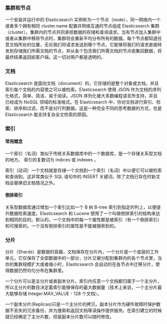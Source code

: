 ### 集群和节点
一个安装并运行中的 Elasticsearch 实例称为一个节点（node），同一网络内一个或者多个拥有相同 cluster.name 配置并网络互通的节点组成 Elasticsearch 集群（cluster）。集群内的节点共同承担数据的存储和查询请求。当有节点加入集群中或者从集群中移除节点时，集群将会重新平均分布所有的数据。每个节点都知道任意文档所处的位置，无论我们将请求发送到哪个节点，它能够将我们的请求直接转发到存储我们所需文档的节点，并从各个包含我们所需文档的节点收集回数据，将最终结果返回給客户端。这一切对用户都是透明的。

### 文档
Elasticsearch 是面向文档（document）的，它存储的是整个对象或文档，并且索引每个文档的内容使之可以被检索。Elasticsearch 使用 JSON 作为文档的序列化格式，简单、简洁、易于阅读。JSON 序列化被大多数编程语言所支持，并且已经成为 NoSQL 领域的标准格式。在 Elasticsearch 中，你对文档进行索引、检索、排序和过滤，而不是对行列数据。这是一种完全不同的思考数据的方式，也是 Elasticsearch 能支持复杂全文检索的原因。

### 索引
#### 常用概念
一个索引（名词）类似于传统关系数据库中的一个数据库，是一个存储关系型文档的地方。 索引的复数词为 indices 或 indexes 。

索引（动词）一个文档就是存储一个文档到一个索引（名词）中以便它可以被检索和查询到。这非常类似于 SQL 语句中的 INSERT 关键词，除了文档已存在时新文档会替换旧文档情况之外。

#### 倒排索引
关系型数据库通过增加一个索引比如一个 B 树 B-tree 索引到指定的列上，以便提升数据检索速度。Elasticsearch 和 Lucene 使用了一个叫做倒排索引的结构来达到相同的目的。默认的，一个文档中的每一个属性都是被索引（有一个倒排索引）和可搜索的。一个没有倒排索引的属性是不能被搜索到的。

### 分片
分片（Shards）是数据的容器，文档保存在分片内，一个分片是一个底层的工作单元，它仅保存了全部数据中的一部分，分片又被分配到集群内的各个节点里，当你的集群规模扩大或者缩小时，Elasticsearch 会自动的在各节点中迁移分片，使得数据仍然均匀分布在集群里。

一个分片可以是主分片或者副本分片。索引内任意一个文档都归属于一个主分片，所以主分片的数目决定着索引能够保存的最大数据量（技术上来说，一个主分片最大能够存储 Integer.MAX_VALUE - 128 个文档）。

一个副本分片(Replicas)只是一个主分片的拷贝。副本分片作为硬件故障时保护数据不丢失的冗余备份，并为搜索和返回文档等读操作提供服务。在索引建立的时候就已经确定了主分片数，但是副本分片数可以随时修改。

